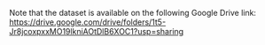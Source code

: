Note that the dataset is available on the following Google Drive link: https://drive.google.com/drive/folders/1t5-Jr8jcoxpxxMO19lkniAOtDlB6XOC1?usp=sharing
